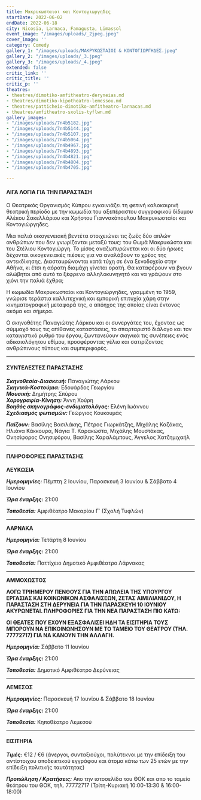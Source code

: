```yaml
---
title: Μακρυκωσταιοι και Κοντογιωργηδες
startDate: 2022-06-02
endDate: 2022-06-18
city: Nicosia, Larnaca, Famagusta, Limassol
event_image: "/images/uploads/_2jpeg.jpeg"
cover_image: ''
category: Comedy
gallery_1: "/images/uploads/ΜΑΚΡΥΚΩΣΤΑΙΟΙ & ΚΟΝΤΟΓΙΩΡΓΗΔΕΣ.jpeg"
gallery_2: "/images/uploads/_3.jpeg"
gallery_3: "/images/uploads/_4.jpeg"
extended: false
critic_link: ''
critic_title: ''
critic_p: ''
theatres:
- theatres/dimotiko-amfitheatro-deryneias.md
- theatres/dimotiko-kipotheatro-lemessou.md
- theatres/patticheio-dimotiko-amfitheatro-larnacas.md
- theatres/amfitheatro-sxolis-tyflwn.md
gallery_images:
- "/images/uploads/7n4b5182.jpg"
- "/images/uploads/7n4b5144.jpg"
- "/images/uploads/7n4b5107.jpg"
- "/images/uploads/7n4b5064.jpg"
- "/images/uploads/7n4b4967.jpg"
- "/images/uploads/7n4b4893.jpg"
- "/images/uploads/7n4b4821.jpg"
- "/images/uploads/7n4b4804.jpg"
- "/images/uploads/7n4b4705.jpg"

---
```

#### ΛΙΓΑ ΛΟΓΙΑ ΓΙΑ ΤΗΝ ΠΑΡΑΣΤΑΣΗ

Ο Θεατρικός Οργανισμός Κύπρου εγκαινιάζει τη φετινή καλοκαιρινή θεατρική περίοδο με την κωμωδία του αξεπέραστου συγγραφικού δίδυμου Αλέκου Σακελλάριου και Χρήστου Γιαννακόπουλου Μακρυκωσταίοι και Κοντογιώργηδες.

Μια παλιά οικογενειακή βεντέτα στοιχειώνει τις ζωές δύο απλών ανθρώπων που δεν γνωρίζονται μεταξύ τους: του Θωμά Μακρυκώστα και του Στέλιου Κοντογιώργη. Το μίσος αναζωπυρώνεται και οι δύο ήρωες δέχονται οικογενειακές πιέσεις για να αναλάβουν το χρέος της αντεκδίκησης. Διασταυρώνονται κατά τύχη σε ένα ξενοδοχείο στην Αθήνα, κι έτσι η αόρατη διαμάχη γίνεται ορατή. Θα καταφέρουν να βγουν αλώβητοι από αυτό το ξέφρενο αλληλοκυνηγητό και να γράψουν στο χιόνι την παλιά έχθρα;

Η κωμωδία Μακρυκωσταίοι και Κοντογιώργηδες, γραμμένη το 1959, γνώρισε τεράστια καλλιτεχνική και εμπορική επιτυχία χάρη στην κινηματογραφική μεταφορά της, ο απόηχος της οποίας είναι έντονος ακόμα και σήμερα.

Ο σκηνοθέτης Παναγιώτης Λάρκου και οι συνεργάτες του, έχοντας ως σύμμαχό τους τις απίθανες καταστάσεις, το σπαρταριστό διάλογο και τον καταιγιστικό ρυθμό του έργου, ζωντανεύουν σκηνικά τις συνέπειες ενός αδικαιολόγητου εθίμου, προσφέροντας γέλιο και σατιρίζοντας ανθρώπινους τύπους και συμπεριφορές.

***

#### ΣΥΝΤΕΛΕΣΤΕΣ ΠΑΡΑΣΤΑΣΗΣ

**_Σκηνοθεσία-Διασκευή:_** Παναγιώτης Λάρκου  
**_Σκηνικά-Κοστούμια:_** Εδουάρδος Γεωργίου  
**_Μουσική:_** Δημήτρης Σπύρου  
​**_Χορογραφία-Κίνηση:_** Άννη Χούρη  
**_Βοηθός σκηνογράφος-ενδυματολόγος:_** Ελένη Ιωάννου  
**_Σχεδιασμός φωτισμών:_** Γεώργιος Κουκουμάς

**_Παίζουν:_** Βασίλης Βασιλάκης, Πέτρος Γιωρκάτζης, Μιχάλης Καζάκας, Ηλιάνα Κάκκουρα, Νάγια Τ. Καρακώστα, Μιχάλης Μουστάκας, Ονησίφορος Ονησιφόρου, Βασίλης Χαραλάμπους, Άγγελος Χατζημιχαήλ

***

#### ΠΛΗΡΟΦΟΡΙΕΣ ΠΑΡΑΣΤΑΣΗΣ

**ΛΕΥΚΩΣΙΑ**

**_Ημερομηνίες:_** Πέμπτη 2 Ιουνίου, Παρασκευή 3 Ιουνίου & Σάββατο 4 Ιουνίου

**_Ώρα έναρξης:_** 21:00

**_Τοποθεσία:_** Αμφιθέατρο Μακαρίου Γ΄ (Σχολή Τυφλών)

***

**ΛΑΡΝΑΚΑ**

**_Ημερομηνία:_** Τετάρτη 8 Ιουνίου

**_Ώρα έναρξης:_** 21:00

**_Τοποθεσία:_** Παττίχειο Δημοτικό Αμφιθέατρο Λάρνακας

***

**ΑΜΜΟΧΩΣΤΟΣ**

**ΛΟΓΩ ΤΡΙΗΜΕΡΟΥ ΠΕΝΘΟΥΣ ΓΙΑ ΤΗΝ ΑΠΩΛΕΙΑ ΤΗΣ ΥΠΟΥΡΓΟΥ ΕΡΓΑΣΙΑΣ ΚΑΙ ΚΟΙΝΩΝΙΚΩΝ ΑΣΦΑΛΙΣΕΩΝ, ΖΕΤΑΣ ΑΙΜΙΛΙΑΝΙΔΟΥ, Η ΠΑΡΑΣΤΑΣΗ ΣΤΗ ΔΕΡΥΝΕΙΑ ΓΙΑ ΤΗΝ ΠΑΡΑΣΚΕΥΗ 10 ΙΟΥΝΙΟΥ ΑΚΥΡΩΝΕΤΑΙ. ΠΛΗΡΟΦΟΡΙΕΣ ΓΙΑ ΤΗΝ ΝΕΑ ΠΑΡΑΣΤΑΣΗ ΠΙΟ ΚΑΤΩ:** 

**ΟΙ ΘΕΑΤΕΣ ΠΟΥ ΕΧΟΥΝ ΕΞΑΣΦΑΛΙΣΕΙ ΗΔΗ ΤΑ ΕΙΣΙΤΗΡΙΑ ΤΟΥΣ ΜΠΟΡΟΥΝ ΝΑ ΕΠΙΚΟΙΝΩΝΗΣΟΥΝ ΜΕ ΤΟ ΤΑΜΕΙΟ ΤΟΥ ΘΕΑΤΡΟΥ (ΤΗΛ. 77772717) ΓΙΑ ΝΑ ΚΑΝΟΥΝ ΤΗΝ ΑΛΛΑΓΗ.**

**_Ημερομηνία:_** Σάββατο 11 Ιουνίου

**_Ώρα έναρξης:_** 21:00

**_Τοποθεσία:_** Δημοτικό Αμφιθέατρο Δερύνειας

***

**ΛΕΜΕΣΟΣ**

**_Ημερομηνίες:_** Παρασκευή 17 Ιουνίου & Σάββατο 18 Ιουνίου

**_Ώρα έναρξης:_** 21:00

**_Τοποθεσία:_** Κηποθέατρο Λεμεσού

***

#### ΕΙΣΙΤΗΡΙΑ

**_Τιμές:_** €12 / €6 (άνεργοι, συνταξιούχοι, πολύτεκνοι με την επίδειξη του αντίστοιχου αποδεικτικού εγγράφου και άτομα κάτω των 25 ετών με την επίδειξη πολιτικής ταυτότητας)

**_Προπώληση / Κρατήσεις:_** Απο την ιστοσελίδα του ΘΟΚ και απο το ταμείο θεάτρου του ΘΟΚ, τηλ. 77772717 (Τρίτη-Κυριακή 10:00-13:30 & 16:00-18:00)